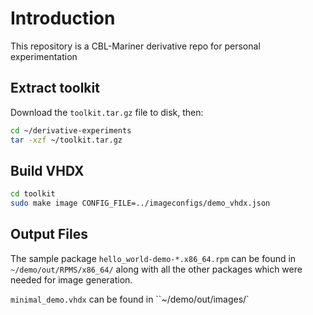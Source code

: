 # Introduction
This repository is a CBL-Mariner derivative repo for personal experimentation

## Extract toolkit
Download the `toolkit.tar.gz` file to disk, then:
```bash
cd ~/derivative-experiments
tar -xzf ~/toolkit.tar.gz
```

## Build VHDX
```bash
cd toolkit
sudo make image CONFIG_FILE=../imageconfigs/demo_vhdx.json
```

## Output Files
The sample package `hello_world-demo-*.x86_64.rpm` can be found in `~/demo/out/RPMS/x86_64/` along with all the other packages which were needed for image generation.

`minimal_demo.vhdx` can be found in ``~/demo/out/images/`


